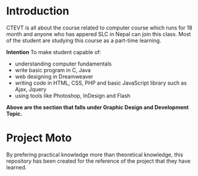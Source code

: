 # Introduction

CTEVT is all about the course related to computer course which runs for 18 month and anyone who has appered SLC in Nepal can join this class. Most of the student are studying this course as a part-time learning.

**Intention**
To make student capable of:
* understanding computer fundamentals
* write basic program in C, Java
* web designing in Dreamweaver
* writing code in HTML, CSS, PHP and basic JavaScript library such as Ajax, Jquery
* using tools like Photoshop, InDesign and Flash

**Above are the section that falls under Graphic Design and Development Topic.**

# Project Moto

By prefering practical knowledge more than theoretical knowledge, this repository has been created for the reference of the project that they have learned.

